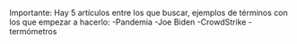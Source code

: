 
Importante:
Hay 5 artículos entre los que buscar, ejemplos de términos con los que empezar a hacerlo:
    -Pandemia
    -Joe Biden
    -CrowdStrike
    -termómetros

